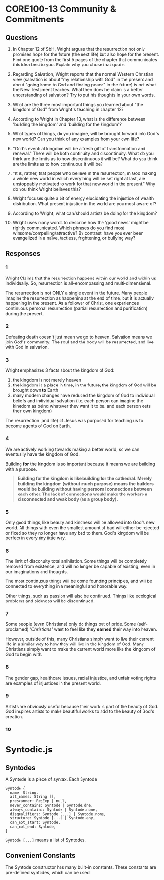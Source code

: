 
# CORE100-13 Community & Commitments
## Questions

1. In Chapter 12 of SbH, Wright argues that the resurrection not only promises hope for the future (the next life) but also hope for the present. Find one quote from the first 5 pages of the chapter that communicates this idea best to you. Explain why you chose that quote.

2. Regarding Salvation, Wright reports that the normal Western Christian view (salvation is about "my relationship with God" in the present and about "going home to God and finding peace" in the future) is not what the New Testament teaches. What then does he claim is a better understanding of salvation? Try to put his thoughts in your own words.

3. What are the three most important things you learned about "the kingdom of God" from Wright's teaching in chapter 12?

4. According to Wright in Chapter 13, what is the difference between 'building the kingdom' and 'building for the kingdom'?

5. What types of things, do you imagine, will be brought forward into God's new world? Can you think of any examples from your own life?

6. "God's eventual kingdom will be a fresh gift of transformation and renewal." There will be both continuity and discontinuity. What do you think are the limits as to how discontinuous it will be? What do you think are the limits as to how continuous it will be?

7. "It is, rather, that people who believe in the resurrection, in God making a whole new world in which everything will be set right at last, are unstoppably motivated to work for that new world in the present." Why do you think Wright believes this?

8. Wright focuses quite a bit of energy elucidating the injustice of wealth distribution. What present injustice in the world are you most aware of?

9. According to Wright, what can/should artists be doing for the kingdom?

10. Wright uses many words to describe how the 'good news' might be rightly communicated. Which phrases do you find most winsome/compelling/attractive? By contrast, have you ever been evangelized in a naïve, tactless, frightening, or bullying way?


## Responses

### 1
Wright Claims that the resurrection happens within our world and within us individually. So, resurrection is all-encompassing and multi-dimensional.

The resurrection is not ONLY a single event in the future. Many people imagine the resurrection as happening at the end of time, but it is actually happening in the present. As a follower of Christ, one experiences continuous personal resurrection (partial resurrection and purification) during the present.

### 2
Defeating death doesn't just mean we go to heaven. Salvation means we join God's community. The soul and the body will be resurrected, and live with God in salvation.

<!-- Salvation also happens continuously, along with resurrection. And we aren't necessarily leaving to the kingdom of God, since the kingdom is already forming down on Earth. -->

### 3
Wright emphasizes 3 facts about the kingdom of God:
1. the kingdom is not merely heaven
2. the kingdom is a place in time, in the future; the kingdom of God will be brought down **to** Earth
3. many modern changes have reduced the kingdom of God to individual beliefs and individual salvation (i.e. each person can imagine the kingdom as being whatever they want it to be, and each person gets their own kingdom)

The resurrection (and life) of Jesus was purposed for teaching us to become agents of God on Earth.

### 4
We are actively working towards making a better world, so we can eventually have the kingdom of God.

Building **for** the kingdom is so important because it means we are building with a purpose.

> **Building for the kingdom is like building for the cathedral. Merely building the kingdom (without much purpose) means the builders would be building without having personal connections between each other. The lack of connections would make the workers a disconnected and weak body (as a group body).**


### 5
Only good things, like beauty and kindness will be allowed into God's new world. All things with even the smallest amount of bad will either be rejected or fixed so they no longer have any bad to them. God's kingdom will be perfect in every tiny little way.

### 6
The limit of disconuity total anihilation. Some things will be completely removed from existence, and will no longer be capable of existing, even in our imaginations and thoughts.

The most continuous things will be come founding principles, and will be connected to everything in a meaningful and honorable way.

Other things, such as passion will also be continued. Things like ecological problems and sickness will be discontinued.

### 7
Some people (even Christians) only do things out of pride. Some (self-proclamed) *'Christians'* want to feel like they **earned** their way into heaven.

However, outside of this, many Christians simply want to live their current life in a similar way to how they will live in the kingdom of God. Many Christians simply want to make the current world more like the kingdom of God to begin with.

### 8
The gender gap, healthcare issues, racial injustice, and unfair voting rights are examples of injustices in the present world.

### 9
Artists are obviously useful because their work is part of the beauty of God. God inspires artists to make beautiful works to add to the beauty of God's creation.

### 10














# Syntodic.js

## Syntodes
A Syntode is a piece of syntax. Each Syntode 

```
Syntode {
  name: String,
  alt_names: String [],
  prescanner: RegExp | null,
  never_contains: Syntode | Syntode.dne,
  always_contains: Syntode | Syntode.none,
  disqualifiers: Syntode [...] | Syntode.none,
  structure: Syntode [...] | Syntode.any,
  can_not_start: Syntode,
  can_not_end: Syntode,
}
```

`Syntode [...]` means a list of Syntodes.

## Convenient Constants
The Syntode constructor has many built-in constants. These constants are pre-defined syntodes, which can be used 







